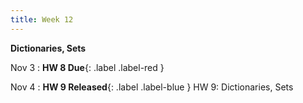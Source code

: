 ```yaml
---
title: Week 12
---
```


**Dictionaries, Sets**

Nov 3
:  **HW 8 Due**{: .label .label-red }

Nov 4
:  **HW 9 Released**{: .label .label-blue } HW 9: Dictionaries, Sets

